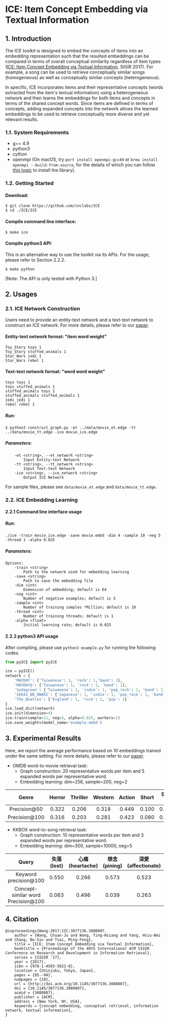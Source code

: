 # ICE: Item Concept Embedding via Textual Information
## 1. Introduction
The ICE toolkit is designed to embed the concepts of items into an embedding representation such that the resulted embeddings can be compared in terms of overall conceptual similarity regardless of item types ([ICE: Item Concept Embedding via Textual Information](http://dl.acm.org/citation.cfm?doid=3077136.3080807), SIGIR 2017). For example, a song can be used to retrieve conceptually similar songs (homogeneous) as well as conceptually similar concepts (heterogeneous).

In specific, ICE incorporates items and their representative concepts (words extracted from the item's textual information) using a heterogeneous network and then learns the embeddings for both items and concepts in terms of the shared concept words. Since items are defined in terms of concepts, adding expanded concepts into the network allows the learned embeddings to be used to retrieve conceptually more diverse and yet relevant results.

### 1.1. System Requirements
- g++ 4.9
- python3
- cython
- openmpi (On macOS, try ```port install openmpi-gcc49``` or ```brew install openmpi --build-from-source```, for the details of which you can follow [this topic](https://stackoverflow.com/questions/27930481/how-to-build-openmpi-with-homebrew-and-gcc-4-9m) to install the library).

### 1.2. Getting Started
#### Download:
```
$ git clone https://github.com/cnclabs/ICE
$ cd ./ICE/ICE
```

#### Compile command line interface:
```
$ make ice
```
#### Compile python3 API:
This is an alternative way to use the toolkit via its APIs. For the usage, please refer to Section 2.2.2.
```
$ make python
```
[Note: The API is only tested with Python 3.]

## 2. Usages
### 2.1. ICE Network Construction
Users need to provide an entity-text network and a text-text network to construct an ICE network. For more details, please refer to our [paper](http://dl.acm.org/citation.cfm?doid=3077136.3080807).

#### Entity-text network format: "item word weight"
```
Toy_Story toys 1
Toy_Story stuffed_animals 1
Star_Wars jedi 1
Star_Wars rebel 1
```
#### Text-text network format: "word word weight"
```
toys toys 1
toys stuffed_animals 1
stuffed_animals toys 1
stuffed_animals stuffed_animals 1
jedi jedi 1
rebel rebel 1
```
##### Run:
```
$ python3 construct_graph.py -et ../data/movie_et.edge -tt ../data/movie_tt.edge -ice movie_ice.edge
```
##### Parameters:
```
    -et <string>, --et_network <string>
        Input Entity-text Network
    -tt <string>, --tt_network <string>
        Input Text-text Network
    -ice <string>, --ice_network <string>
        Output ICE Network
```
For sample files, please see `data/movie_et.edge` and `data/movie_tt.edge`.

### 2.2. ICE Embedding Learning
#### 2.2.1 Command line interface usage
##### Run:
```
./ice -train movie_ice.edge -save movie.embd -dim 4 -sample 10 -neg 5 -thread 1 -alpha 0.025
```
##### Parameters:
```
Options:
    -train <string>
        Path to the network used for embedding learning
    -save <string>
        Path to save the embedding file
    -dim <int>
        Dimension of embedding; default is 64
    -neg <int>
        Number of negative examples; default is 5
    -sample <int>
        Number of training samples *Million; default is 10
    -thread <int>
        Number of training threads; default is 1
    -alpha <float>
        Initial learning rate; default is 0.025
```


#### 2.2.2 python3 API usage
After compiling, please use `python3 example.py` for running the following codes.
```python
from pyICE import pyICE

ice = pyICE()
network = {
    'MAYDAY': {'Taiwanese': 1, 'rock': 1,'band': 1},
    'MAYDAY@': {'Taiwanese': 1, 'rock': 1, 'band': 1},
    'Sodagreen': {'Taiwanese': 1, 'indie': 1, 'pop_rock': 1, 'band': 1},
    'SEKAI_NO_OWARI': {'Japanese': 1, 'indie': 1, 'pop_rock': 1, 'band': 1},
    'The_Beatles': {'England': 1, 'rock': 1, 'pop': 1}
}
ice.load_dict(network)
ice.init(dimension=4)
ice.train(sample=11, neg=5, alpha=0.025, workers=1)
ice.save_weights(model_name='example.embd')
```

## 3. Experimental Results
Here, we report the average performance based on 10 embeddings trained under the same setting. For more details, please refer to our [paper](http://dl.acm.org/citation.cfm?doid=3077136.3080807).
- OMDB word-to-movie retrieval task:
    - Graph construction: 20 representative words per item and 5 expanded words per representative word.
    - Embedding learning: dim=256, sample=200, neg=2

|    Genre   | Horror | Thriller | Western | Action | Short | Sci-Fi | Average |
|:----------:|:------:|:--------:|:-------:|:------:|:-----:|:------:|:-------:|
| Precision@50  |  0.322 |   0.206  |  0.318  |  0.449 | 0.100 |  0.386 |  0.297  |
| Precision@100  |  0.316 |   0.203  |  0.281  |  0.423 | 0.080 |  0.382 |  0.281  |


- KKBOX word-to-song retrieval task:
    - Graph construction: 10 representative words per item and 3 expanded words per representative word.
    - Embedding learning: dim=300, sample=10000, neg=5

|Query|失落 (lost)|心痛 (heartache)|想念 (pining)|深愛 (affectionate)|難過 (sad)|回家 (home)|房間 (room)|海邊 (seaside)|火車 (train)|花園 (garden)|夕陽 (dusk)|日出 (sunrise)|日落 (sunset)|月亮 (moon)|黑夜 (night)|Average|
|:---:|:---:|:---:|:---:|:---:|:---:|:---:|:---:|:---:|:---:|:---:|:---:|:---:|:---:|:---:|:---:|:---:|
|Keyword precision@100|0.550|0.266|0.573|0.523|0.544|0.959|0.520|0.360|0.484|0.451|0.376|0.400|0.610|0.897|0.506|0.535|
|Concept-similar word Precision@100|0.063|0.496|0.039|0.263|0.033|0.086|0.049|0.110|0.026|0.000|0.111|0.711|0.506|0.361|0.017|0.191|

    
## 4. Citation
```
@inproceedings{Wang:2017:IIC:3077136.3080807,
    author = {Wang, Chuan-Ju and Wang, Ting-Hsiang and Yang, Hsiu-Wei and Chang, Bo-Sin and Tsai, Ming-Feng},
    title = {ICE: Item Concept Embedding via Textual Information},
    booktitle = {Proceedings of the 40th International ACM SIGIR Conference on Research and Development in Information Retrieval},
    series = {SIGIR '17},
    year = {2017},
    isbn = {978-1-4503-5022-8},
    location = {Shinjuku, Tokyo, Japan},
    pages = {85--94},
    numpages = {10},
    url = {http://doi.acm.org/10.1145/3077136.3080807},
    doi = {10.1145/3077136.3080807},
    acmid = {3080807},
    publisher = {ACM},
    address = {New York, NY, USA},
    keywords = {concept embedding, conceptual retrieval, information network, textual information},
} 
```

